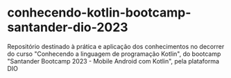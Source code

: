 # conhecendo-kotlin-bootcamp-santander-dio-2023
Repositório destinado à prática e aplicação dos conhecimentos no decorrer do curso "Conhecendo a linguagem de programação Kotlin", do bootcamp "Santander Bootcamp 2023 - Mobile Android com Kotlin", pela plataforma DIO
